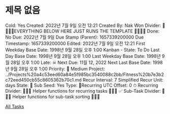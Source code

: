 # 제목 없음

Cold: Yes
Created: 2022년 7월 9일 오전 12:21
Created By: Nak Won
Divider: 🛑🛑🛑🛑EVERYTHING BELOW HERE JUST RUNS THE TEMPLATE 🛑🛑🛑🛑
Done: No
Due: 2022년 7월 9일
Due Stamp (Parent): 1657339200000
Due Timestamp: 1657339200000
Edited: 2022년 7월 9일 오전 12:21
First Weekday Base Date: 1998년 9월 28일 오후 1:00
Kanban - State: To Do
Last Day Base Date: 1998년 9월 28일 오후 1:00
Last Weekday Base Date: 1998년 9월 28일 오후 1:00
Late: ☠
Next Due: 11월 12, 2022
Next Last Base Date: 1998년 9월 28일 오후 1:00
Priority: 🧀 Medium
Project: ../Projects%20a4c53eed60a84e5f985bc3540088c2bb/Fitness%20b7e3b2c72eed450cb55c8605362b70c1.md
Recur Interval: 7
Simplified Recur Unit: days
State: 🔴
Sub Seed: Yes
Type: 🔄Recurring
UTC Offset: 0
⏱ Recurring Divider: 🛑🛑🛑 Helper functions for recurring tasks 🛑🛑🛑
✅ Sub-Task Divider: 🛑🛑🛑 Helper functions for sub-task sorting 🛑🛑🛑

[All Tasks](%E1%84%8C%E1%85%A6%E1%84%86%E1%85%A9%E1%86%A8%20%E1%84%8B%E1%85%A5%E1%86%B9%E1%84%8B%E1%85%B3%E1%86%B7%208b6d95ef93844252b4e7ef0e871c5a93/All%20Tasks%207883ae2f0908439fa9da8ece10318162.csv)